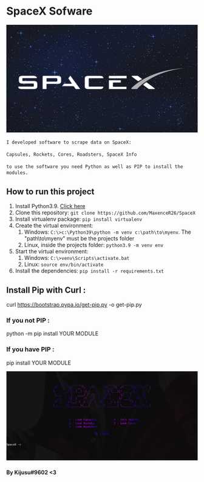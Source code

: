 # SpaceX Sofware


![SpaceX-Img](/image/SpaceX-Img.jpg)

    I developed software to scrape data on SpaceX:

    Capsules, Rockets, Cores, Roadsters, SpaceX Info

    to use the software you need Python as well as PIP to install the modules.

## How to run this project
1. Install Python3.9. [Click here](https://www.python.org/downloads/)
1. Clone this repository: `git clone https://github.com/MaxenceR26/SpaceX`
1. Install virtualenv package: `pip install virtualenv`
1. Create the virtual environment:
    1. Windows: `C:\>c:\Python39\python -m venv c:\path\to\myenv`. The "path\to\myenv" must be the projects folder
    1. Linux, inside the projects folder: `python3.9 -m venv env`
1. Start the virtual environment:
    1. Windows: `C:\>venv\Scripts\activate.bat`
    1. Linux: `source env/bin/activate`
1. Install the dependencies: `pip install -r requirements.txt`

## Install Pip with Curl :

curl https://bootstrap.pypa.io/get-pip.py -o get-pip.py

### If you not PIP :

python -m pip install YOUR MODULE

### If you have PIP : 

pip install YOUR MODULE


![SpaceX-Img](/image/SpaceX-R.png)



#### By Kijusu#9602 <3

